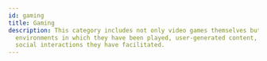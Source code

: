 ```yaml
---
id: gaming
title: Gaming
description: This category includes not only video games themselves but also the
  environments in which they have been played, user-generated content, and the
  social interactions they have facilitated.
---
```

